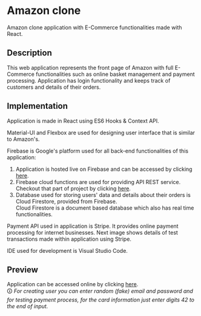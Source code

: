 # Amazon clone
Amazon clone application with E-Commerce functionalities made with React.

## Description
This web application represents the front page of Amazon with full E-Commerce functionalities such as online basket management and payment processing. Application has login functionality and keeps track of customers and details of their orders.

## Implementation
Application is made in React using ES6 Hooks & Context API.

Material-UI and Flexbox are used for designing user interface that is similar to Amazon's.

Firebase is Google's platform used for all back-end functionalities of this application: <br/>
 1. Application is hosted live on Firebase and can be accessed by clicking [here](https://clone-84d0e.web.app/). <br/>
 2. Firebase cloud functions are used for providing API REST service. Checkout that part of project by clicking [here](/functions). <br/>
 3. Database used for storing users' data and details about their orders is Cloud Firestore, provided from Firebase. <br/>Cloud Firestore is a document based database which also has real time functionalities.
 
Payment API used in application is Stripe. It provides online payment processing for internet businesses. Next image shows details of test transactions made within application using Stripe.
 
IDE used for development is Visual Studio Code.
 
## Preview
Application can be accessed online by clicking [here](https://clone-84d0e.web.app/). <br/>&#x1F6C8; _For creating user you can enter random (fake) email and password and for testing payment process, for the card information just enter digits 42 to the end of input._
